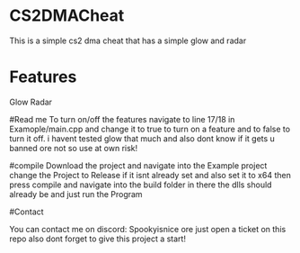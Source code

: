 # CS2DMACheat
This is a simple cs2 dma cheat that has a simple glow and radar



# Features
Glow
Radar

#Read me
To turn on/off the features navigate to line 17/18 in Examople/main.cpp and change it to true to turn on a feature and to false to turn it off.
i havent tested glow that much and also dont know if it gets u banned ore not so use at own risk!


#compile
Download the project and navigate into the Example project change the Project to Release if it isnt already set and also set it to x64 then press compile 
and navigate into the build folder in there the dlls should already be and just run the Program


#Contact

You can contact me on discord: Spookyisnice ore just open a ticket on this repo also dont forget to give this project a start!
